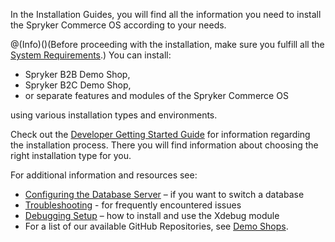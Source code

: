 In the Installation Guides, you will find all the information you need to install the Spryker Commerce OS according to your needs.

@(Info)()(Before proceeding with the installation, make sure you fulfill all the [System Requirements](https://documentation.spryker.com/v4/docs/system-requirements).)
You can install:

* Spryker B2B Demo Shop,
* Spryker B2C Demo Shop,
* or separate features and modules of the Spryker Commerce OS

using various installation types and environments.
 
Check out the [Developer Getting Started Guide](https://documentation.spryker.com/v4/docs/dev-getting-started) for information regarding the installation process. There you will find information about choosing the right installation type for you.

For additional information and resources see:

* [Configuring the Database Server](https://documentation.spryker.com/v4/docs/configure-database-server) – if you want to switch a database
* [Troubleshooting](https://documentation.spryker.com/v4/docs/troubleshooting) - for frequently encountered issues
* [Debugging Setup](https://documentation.spryker.com/v4/docs/debugging-setup) – how to install and use the Xdebug module
* For a list of our available GitHub Repositories, see [Demo Shops](https://documentation.spryker.com/v4/docs/demoshops).